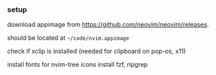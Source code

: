 ### setup

download appimage from https://github.com/neovim/neovim/releases.

should be located at `~/code/nvim.appimage`

check if xclip is installed (needed for clipboard on pop-os, x11)

install fonts for nvim-tree icons
install fzf, ripgrep
